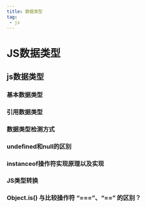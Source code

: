 ```yaml
---
title: 数据类型
tag:
 - js
---
```

# JS数据类型

## js数据类型

### 基本数据类型

### 引用数据类型

### 数据类型检测方式

### undefined和null的区别

### instanceof操作符实现原理以及实现

### JS类型转换

### Object.is() 与比较操作符 “===”、“==” 的区别？
